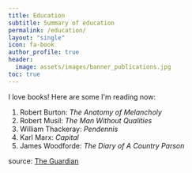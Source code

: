 ```yaml
---
title: Education
subtitle: Summary of education
permalink: /education/
layout: "single"
icon: fa-book
author_profile: true
header:
  image: assets/images/banner_publications.jpg
toc: true
---
```




I love books! Here are some I'm reading now:

1. Robert Burton: *The Anatomy of Melancholy*
2. Robert Musil: *The Man Without Qualities*
8. William Thackeray: *Pendennis*
9. Karl Marx: *Capital*
10. James Woodforde: *The Diary of A Country Parson*

source: [The Guardian](https://www.theguardian.com/books/booksblog/2011/jan/04/best-boring-books)
